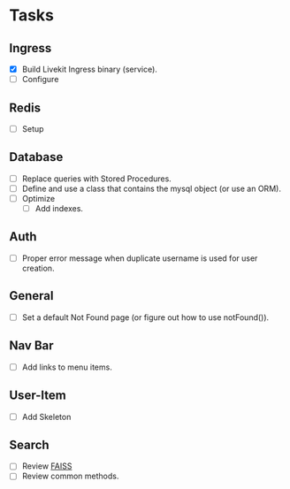 # Tasks

## Ingress
- [x] Build Livekit Ingress binary (service).
- [ ] Configure

## Redis

- [ ] Setup

## Database
- [ ] Replace queries with Stored Procedures.
- [ ] Define and use a class that contains the mysql object (or use an ORM).
- [ ] Optimize
    - [ ] Add indexes.

## Auth
- [ ] Proper error message when duplicate username is used for user creation.

## General
- [ ] Set a default Not Found page (or figure out how to use notFound()).

## Nav Bar
- [ ] Add links to menu items.

## User-Item
- [ ] Add Skeleton

## Search
- [ ] Review [FAISS](https://huggingface.co/learn/llm-course/en/chapter5/6?fw=pt)
- [ ] Review common methods.